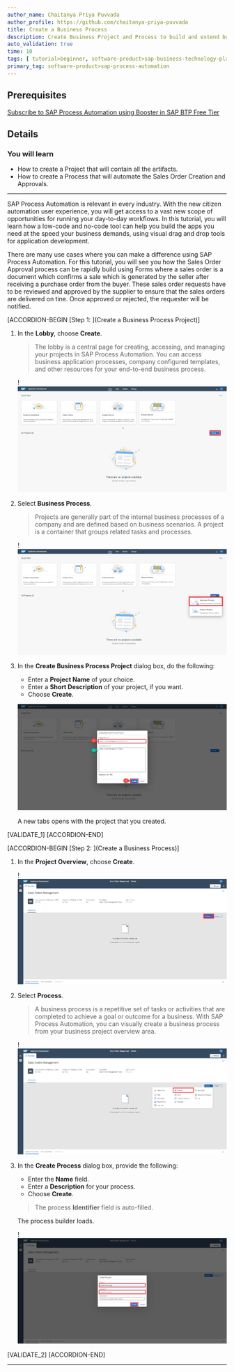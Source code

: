 ```yaml
---
author_name: Chaitanya Priya Puvvada
author_profile: https://github.com/chaitanya-priya-puvvada
title: Create a Business Process
description: Create Business Project and Process to build and extend business processes.
auto_validation: true
time: 10
tags: [ tutorial>beginner, software-product>sap-business-technology-platform]
primary_tag: software-product>sap-process-automation
---
```


## Prerequisites
  [Subscribe to SAP Process Automation using Booster in SAP BTP Free Tier](spa-subscribe-booster)


## Details
### You will learn
  - How to create a Project that will contain all the artifacts.
  - How to create a Process that will automate the Sales Order Creation and Approvals.

---
SAP Process Automation is relevant in every industry. With the new citizen automation user experience, you will get access to a vast new scope of opportunities for running your day-to-day workflows. In this tutorial, you will learn how a low-code and no-code tool can help you build the apps you need at the speed your business demands, using visual drag and drop tools for application development.

There are many use cases where you can make a difference using SAP Process Automation. For this tutorial, you will see you how the Sales Order Approval process can be rapidly build using Forms where a sales order is a document which confirms a sale which is generated by the seller after receiving a purchase order from the buyer. These sales order requests have to be reviewed and approved by the supplier to ensure that the sales orders are delivered on tine. Once approved or rejected, the requester will be notified.

[ACCORDION-BEGIN [Step 1: ](Create a Business Process Project)]

1. In the **Lobby**, choose **Create**.

    >The lobby is a central page for creating, accessing, and managing your projects in SAP Process Automation. You can access business application processes, company configured templates, and other resources for your end-to-end business process.

    !![Lobby overview](01_Lobby.png)

2. Select **Business Process**.

    > Projects are generally part of the internal business processes of a company and are defined based on business scenarios. A project is a container that groups related tasks and processes.

    !![Create a Business Process Project](02_Lobby_Create.png)

3. In the **Create Business Process Project** dialog box, do the following:
    - Enter a **Project Name** of your choice.
    - Enter a **Short Description** of your project, if you want.
    - Choose **Create**.

    ![Fill Project information ](02_Lobby_Create_Business_Process_Project_filled_name.png)

    A new tabs opens with the project that you created.

[VALIDATE_1]
[ACCORDION-END]

[ACCORDION-BEGIN [Step 2: ](Create a Business Process)]


1. In the **Project Overview**, choose **Create**.

    !![Process Builder](01_Design_Studio.png)


2. Select **Process**.

    > A business process is a repetitive set of tasks or activities that are completed to achieve a goal or outcome for a business. With SAP Process Automation, you can visually create a business process from your business project overview area.

    !![Process Builder Create Process](02_Design_Studio_Create.png)


3. In the **Create Process** dialog box, provide the following:
    - Enter the **Name** field.
    - Enter a **Description** for your process.
    - Choose **Create**.

    > The process **Identifier** field is auto-filled.

    The process builder loads.

    !![Process Builder Create Process filled](03_Design_Studio_Create_Process_filled.png)

[VALIDATE_2]
[ACCORDION-END]

---
